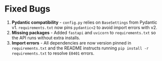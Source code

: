 # Fixed Bugs

1. **Pydantic compatibility** - `config.py` relies on `BaseSettings` from Pydantic v1. `requirements.txt` now pins `pydantic<2` to avoid import errors with v2.
2. **Missing packages** - Added `fastapi` and `uvicorn` to `requirements.txt` so the API runs without extra installs.
3. **Import errors** - All dependencies are now version pinned in `requirements.txt` and the README instructs running `pip install -r requirements.txt` to resolve `E0401` errors.
